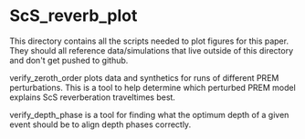 # ScS_reverb_plot

This directory contains all the scripts needed to plot figures for this
paper. They should all reference data/simulations that live outside of 
this directory and don't get pushed to github.

verify_zeroth_order plots data and synthetics for runs of different PREM
perturbations. This is a tool to help determine which perturbed PREM model
explains ScS reverberation traveltimes best.

verify_depth_phase is a tool for finding what the optimum depth of a given
event should be to align depth phases correctly.
